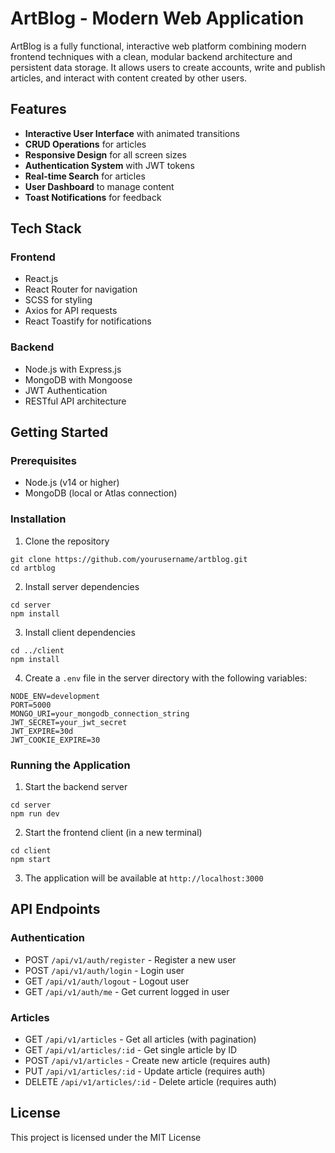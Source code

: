 # ArtBlog - Modern Web Application

ArtBlog is a fully functional, interactive web platform combining modern frontend techniques with a clean, modular backend architecture and persistent data storage. It allows users to create accounts, write and publish articles, and interact with content created by other users.

## Features

- **Interactive User Interface** with animated transitions
- **CRUD Operations** for articles
- **Responsive Design** for all screen sizes
- **Authentication System** with JWT tokens
- **Real-time Search** for articles
- **User Dashboard** to manage content
- **Toast Notifications** for feedback

## Tech Stack

### Frontend
- React.js
- React Router for navigation
- SCSS for styling
- Axios for API requests
- React Toastify for notifications

### Backend
- Node.js with Express.js
- MongoDB with Mongoose
- JWT Authentication
- RESTful API architecture

## Getting Started

### Prerequisites
- Node.js (v14 or higher)
- MongoDB (local or Atlas connection)

### Installation

1. Clone the repository
```
git clone https://github.com/yourusername/artblog.git
cd artblog
```

2. Install server dependencies
```
cd server
npm install
```

3. Install client dependencies
```
cd ../client
npm install
```

4. Create a `.env` file in the server directory with the following variables:
```
NODE_ENV=development
PORT=5000
MONGO_URI=your_mongodb_connection_string
JWT_SECRET=your_jwt_secret
JWT_EXPIRE=30d
JWT_COOKIE_EXPIRE=30
```

### Running the Application

1. Start the backend server
```
cd server
npm run dev
```

2. Start the frontend client (in a new terminal)
```
cd client
npm start
```

3. The application will be available at `http://localhost:3000`

## API Endpoints

### Authentication
- POST `/api/v1/auth/register` - Register a new user
- POST `/api/v1/auth/login` - Login user
- GET `/api/v1/auth/logout` - Logout user
- GET `/api/v1/auth/me` - Get current logged in user

### Articles
- GET `/api/v1/articles` - Get all articles (with pagination)
- GET `/api/v1/articles/:id` - Get single article by ID
- POST `/api/v1/articles` - Create new article (requires auth)
- PUT `/api/v1/articles/:id` - Update article (requires auth)
- DELETE `/api/v1/articles/:id` - Delete article (requires auth)

## License

This project is licensed under the MIT License 